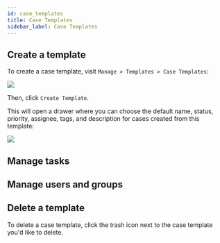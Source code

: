 ```yaml
---
id: case_templates
title: Case Templates
sidebar_label: Case Templates
---
```


## Create a template

To create a case template, visit `Manage > Templates > Case Templates`:

![](https://storage.googleapis.com/tp_landing_page_videos/list_of_case_templates.png)

Then, click `Create Template`.

This will open a drawer where you can choose the default name, status, priority,
assignee, tags, and description for cases created from this template:

![](https://storage.googleapis.com/tp_landing_page_videos/create_case_template.png)

## Manage tasks

## Manage users and groups

## Delete a template

To delete a case template, click the trash icon next to the case template you'd like
to delete.
